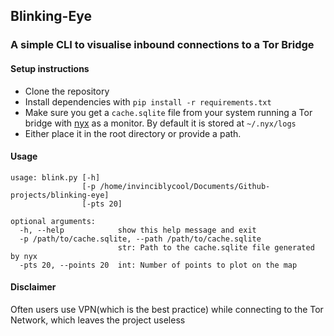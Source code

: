 ## Blinking-Eye
### A simple CLI to visualise inbound connections to a Tor Bridge

#### Setup instructions
 - Clone the repository
 - Install dependencies with `pip install -r requirements.txt`
 - Make sure you get a `cache.sqlite` file from your system running a Tor bridge with [nyx](https://nyx.torproject.org/) as a monitor. By default it is stored at `~/.nyx/logs`
 - Either place it in the root directory or provide a path.

#### Usage

```
usage: blink.py [-h]
                [-p /home/invinciblycool/Documents/Github-projects/blinking-eye]
                [-pts 20]

optional arguments:
  -h, --help            show this help message and exit
  -p /path/to/cache.sqlite, --path /path/to/cache.sqlite
                        str: Path to the cache.sqlite file generated by nyx
  -pts 20, --points 20  int: Number of points to plot on the map

```

#### Disclaimer
Often users use VPN(which is the best practice) while connecting to the Tor Network, which leaves the project useless